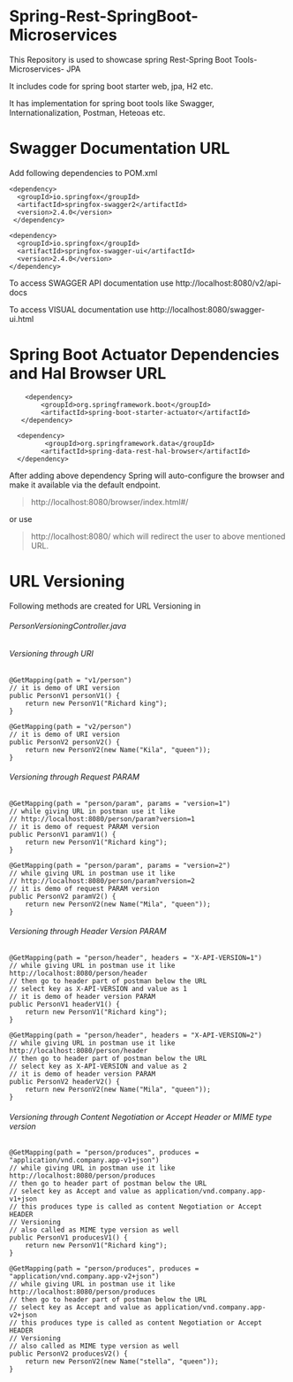 # Spring-Rest-SpringBoot-Microservices
This Repository is used to showcase spring Rest-Spring Boot Tools-Microservices- JPA

It includes code for spring boot starter web, jpa, H2 etc.

It has implementation for spring boot tools like Swagger, Internationalization, Postman, Heteoas etc.

# Swagger Documentation URL
Add following dependencies to POM.xml

	<dependency>
	  <groupId>io.springfox</groupId>
	  <artifactId>springfox-swagger2</artifactId>
	  <version>2.4.0</version>
	 </dependency>
	
	<dependency>
	  <groupId>io.springfox</groupId>
	  <artifactId>springfox-swagger-ui</artifactId>
	  <version>2.4.0</version>
	</dependency>


To access SWAGGER API documentation use http://localhost:8080/v2/api-docs

To access VISUAL documentation use      http://localhost:8080/swagger-ui.html 

# Spring Boot Actuator Dependencies and Hal Browser URL

	    <dependency>
          	<groupId>org.springframework.boot</groupId>
          	<artifactId>spring-boot-starter-actuator</artifactId>
	   </dependency>
    
	  <dependency>
          	 <groupId>org.springframework.data</groupId>
           	<artifactId>spring-data-rest-hal-browser</artifactId>                 
	  </dependency>

After adding above dependency Spring will auto-configure the browser and make it available via the default endpoint.

> http://localhost:8080/browser/index.html#/

or use

> http://localhost:8080/  which will redirect the user to above mentioned URL.

# URL Versioning

Following methods are created for URL Versioning in 
###### PersonVersioningController.java

###### Versioning through URI

	@GetMapping(path = "v1/person")
	// it is demo of URI version
	public PersonV1 personV1() {
		return new PersonV1("Richard king");
	}

	@GetMapping(path = "v2/person")
	// it is demo of URI version
	public PersonV2 personV2() {
		return new PersonV2(new Name("Kila", "queen"));
	}

###### Versioning through Request PARAM

	@GetMapping(path = "person/param", params = "version=1")
	// while giving URL in postman use it like
	// http://localhost:8080/person/param?version=1
	// it is demo of request PARAM version
	public PersonV1 paramV1() {
		return new PersonV1("Richard king");
	}

	@GetMapping(path = "person/param", params = "version=2")
	// while giving URL in postman use it like
	// http://localhost:8080/person/param?version=2
	// it is demo of request PARAM version
	public PersonV2 paramV2() {
		return new PersonV2(new Name("Mila", "queen"));
	}

###### Versioning through Header Version PARAM

	@GetMapping(path = "person/header", headers = "X-API-VERSION=1")
	// while giving URL in postman use it like http://localhost:8080/person/header
	// then go to header part of postman below the URL
	// select key as X-API-VERSION and value as 1
	// it is demo of header version PARAM
	public PersonV1 headerV1() {
		return new PersonV1("Richard king");
	}

	@GetMapping(path = "person/header", headers = "X-API-VERSION=2")
	// while giving URL in postman use it like http://localhost:8080/person/header
	// then go to header part of postman below the URL
	// select key as X-API-VERSION and value as 2
	// it is demo of header version PARAM
	public PersonV2 headerV2() {
		return new PersonV2(new Name("Mila", "queen"));
	}

###### Versioning through Content Negotiation or Accept Header or MIME type version

	@GetMapping(path = "person/produces", produces = "application/vnd.company.app-v1+json")
	// while giving URL in postman use it like http://localhost:8080/person/produces
	// then go to header part of postman below the URL
	// select key as Accept and value as application/vnd.company.app-v1+json
	// this produces type is called as content Negotiation or Accept HEADER
	// Versioning
	// also called as MIME type version as well
	public PersonV1 producesV1() {
		return new PersonV1("Richard king");
	}

	@GetMapping(path = "person/produces", produces = "application/vnd.company.app-v2+json")
	// while giving URL in postman use it like http://localhost:8080/person/produces
	// then go to header part of postman below the URL
	// select key as Accept and value as application/vnd.company.app-v2+json
	// this produces type is called as content Negotiation or Accept HEADER
	// Versioning
	// also called as MIME type version as well
	public PersonV2 producesV2() {
		return new PersonV2(new Name("stella", "queen"));
	}












